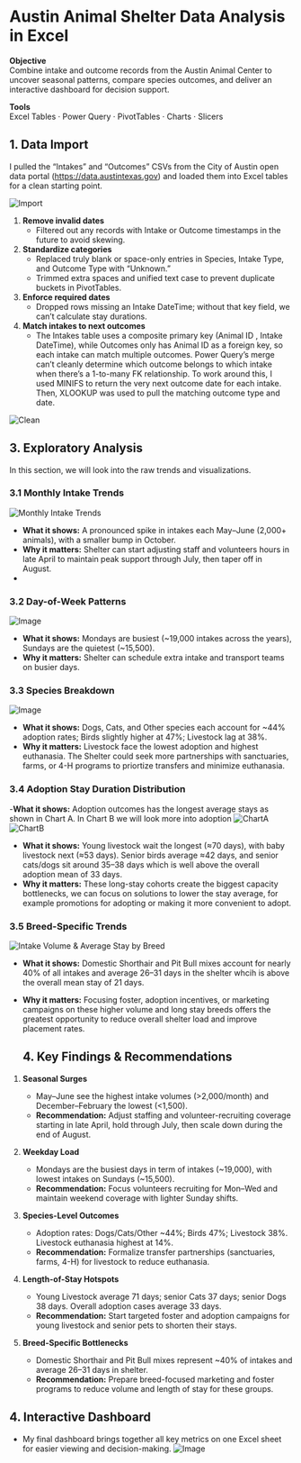 # Austin Animal Shelter Data Analysis in Excel

**Objective**  
Combine intake and outcome records from the Austin Animal Center to uncover seasonal patterns, compare species outcomes, and deliver an interactive dashboard for decision support.

**Tools**  
Excel Tables · Power Query · PivotTables · Charts · Slicers

## 1. Data Import  
I pulled the “Intakes” and “Outcomes” CSVs from the City of Austin open data portal (https://data.austintexas.gov) and loaded them into Excel tables for a clean starting point.

![Import](https://github.com/user-attachments/assets/4bd9a5ff-d1a5-4193-b8bb-7b7072c150cf)

1. **Remove invalid dates**  
   - Filtered out any records with Intake or Outcome timestamps in the future to avoid skewing.  
2. **Standardize categories**  
   - Replaced truly blank or space-only entries in Species, Intake Type, and Outcome Type with “Unknown.”  
   - Trimmed extra spaces and unified text case to prevent duplicate buckets in PivotTables.  
3. **Enforce required dates**  
   - Dropped rows missing an Intake DateTime; without that key field, we can’t calculate stay durations.  
4. **Match intakes to next outcomes**
   - The Intakes table uses a composite primary key (Animal ID , Intake DateTime), while Outcomes only has Animal ID as a foreign key, so each intake can match multiple outcomes. Power Query’s merge can’t cleanly determine which outcome belongs to which intake when there’s a 1-to-many FK relationship.
To work around this, I used MINIFS to return the very next outcome date for each intake. Then, XLOOKUP was used to pull the matching outcome type and date.

![Clean](https://github.com/user-attachments/assets/d69107e0-24d4-4b1c-b6b3-a2d1e4937efc)

## 3. Exploratory Analysis
In this section, we will look into the raw trends and visualizations. 
### 3.1 Monthly Intake Trends  
![Monthly Intake Trends](https://github.com/user-attachments/assets/d65ad99f-4e6b-406f-87c5-3479a2498ee0)
- **What it shows:** A pronounced spike in intakes each May–June (2,000+ animals), with a smaller bump in October.  
- **Why it matters:** Shelter can start adjusting staff and volunteers hours in late April to maintain peak support through July, then taper off in August.
- 
### 3.2 Day-of-Week Patterns
![Image](https://github.com/user-attachments/assets/e8200975-c02c-4445-a21c-41fd66b53479)
- **What it shows:** Mondays are busiest (~19,000 intakes across the years), Sundays are the quietest (~15,500).  
- **Why it matters:** Shelter can schedule extra intake and transport teams on busier days.

### 3.3 Species Breakdown  
![Image](https://github.com/user-attachments/assets/d65ad99f-4e6b-406f-87c5-3479a2498ee0)
- **What it shows:** Dogs, Cats, and Other species each account for ~44% adoption rates; Birds slightly higher at 47%; Livestock lag at 38%.  
- **Why it matters:** Livestock face the lowest adoption and highest euthanasia. The Shelter could seek more partnerships with sanctuaries, farms, or 4-H programs to priortize transfers and minimize euthanasia.
  
### 3.4 Adoption Stay Duration Distribution 
-**What it shows:** Adoption outcomes has the longest average stays as shown in Chart A. In Chart B we will look more into adoption
![ChartA](https://github.com/user-attachments/assets/5d9a311d-38ba-49e5-b2fe-9a9f33a54c6d)
![ChartB](https://github.com/user-attachments/assets/50268d9f-97b4-444a-825b-e28eccae068e)
- **What it shows:** Young livestock wait the longest (≈70 days), with baby livestock next (≈53 days). Senior birds average ≈42 days, and senior cats/dogs sit around 35–38 days which is well above the overall adoption mean of 33 days.  
- **Why it matters:** These long-stay cohorts create the biggest capacity bottlenecks, we can focus on solutions to lower the stay average, for example promotions for adopting or making it more convenient to adopt. 
  
### 3.5 Breed-Specific Trends  
![Intake Volume & Average Stay by Breed](https://github.com/user-attachments/assets/65031a38-0939-4e48-b98f-1f97512142e8)
- **What it shows:** Domestic Shorthair and Pit Bull mixes account for nearly 40% of all intakes and average 26–31 days in the shelter whcih is above the overall mean stay of 21 days.  
- **Why it matters:** Focusing foster, adoption incentives, or marketing campaigns on these higher volume and long stay breeds offers the greatest opportunity to reduce overall shelter load and improve placement rates.

  ## 4. Key Findings & Recommendations

1. **Seasonal Surges**  
   - May–June see the highest intake volumes (>2,000/month) and December–February the lowest (<1,500).  
   - **Recommendation:** Adjust staffing and volunteer-recruiting coverage starting in late April, hold through July, then scale down during the end of August.

2. **Weekday Load**  
   - Mondays are the busiest days in term of intakes (~19,000), with lowest intakes on Sundays (~15,500).  
   - **Recommendation:** Focus volunteers recruiting for Mon–Wed and maintain weekend coverage with lighter Sunday shifts.

3. **Species-Level Outcomes**  
   - Adoption rates: Dogs/Cats/Other ~44%; Birds 47%; Livestock 38%. Livestock euthanasia highest at 14%.  
   - **Recommendation:** Formalize transfer partnerships (sanctuaries, farms, 4-H) for livestock to reduce euthanasia.

4. **Length-of-Stay Hotspots**  
   - Young Livestock average 71 days; senior Cats 37 days; senior Dogs 38 days. Overall adoption cases average 33 days.  
   - **Recommendation:** Start targeted foster and adoption campaigns for young livestock and senior pets to shorten their stays.

5. **Breed-Specific Bottlenecks**  
   - Domestic Shorthair and Pit Bull mixes represent ~40% of intakes and average 26–31 days in shelter.  
   - **Recommendation:** Prepare breed-focused marketing and foster programs to reduce volume and length of stay for these groups.

## 4. Interactive Dashboard
- My final dashboard brings together all key metrics on one Excel sheet for easier viewing and decision-making.
![Image](https://github.com/user-attachments/assets/efc07b04-e6bd-454a-aac0-4128f00c49af)







